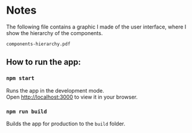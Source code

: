 # Notes

The following file contains a graphic I made of the user interface, where I show the hierarchy of the components.

```
components-hierarchy.pdf
```

## How to run the app:

### `npm start`

Runs the app in the development mode.\
Open [http://localhost:3000](http://localhost:3000) to view it in your browser.


### `npm run build`

Builds the app for production to the `build` folder.


